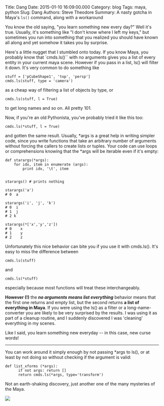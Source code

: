 Title: Dang
Date: 2015-01-10 16:09:00.000
Category: blog
Tags: maya, python
Slug: Dang
Authors: Steve Theodore
Summary: A nasty gotcha in Maya's `ls()` command, along with a workaround

You know the old saying, "you learn something new every day?" Well it's true.
Usually, it's something like "I don't know where I left my keys," but
sometimes you run into something that you realized you should have known all
along and yet somehow it takes you by surprise.  

Here's a little nugget that I stumbled onto today.  If you know Maya, you
probably know that `cmds.ls()`` with no arguments gives you a list of every
entity in your current maya scene.  However if you pass in a list, ls() will
filter it down.  It's very common to do something like

    
    stuff = ['pCubeShape1', 'top', 'persp']  
    cmds.ls(stuff, type = 'camera')  
    
  
as a cheap way of filtering a list of objects by type, or    
    
    cmds.ls(stuff, l = True)  
    

  
to get long names and so on.  All pretty 101.

  
Now, if you're an old Pythonista, you've probably tried it like this too:

  
    cmds.ls(*stuff, l = True)  
    

and gotten the same result.  Usually, \*args is a great help in writing simpler
code, since you write functions that take an arbitrary number of arguments
without forcing the callers to create lists or tuples. Your code can use loops
or comprehensions knowing that the *args will be iterable even if it's empty:  

    
    def starargs(*args):  
        for idx, item in enumerate (args):  
            print idx, '\t', item  
      
      
    starargs() # prints nothing  
      
    starargs('a')  
    # 0  a  
      
    starargs('i', 'j', 'k')  
    # 0  i  
    # 1  j  
    # 2 k  
      
    starargs(*['x','y','z'])  
    # 0    x  
    # 1    y  
    # 2    z  
    

  
Unfortunately this nice behavior can bite you if you use it with cmds.ls().
It's easy to miss the difference between
    
    
    cmds.ls(stuff)  
    

and
    
    cmds.ls(*stuff)  
    

especially because most functions will treat these interchangeably.  
  
**However (!)** the _**no arguments means list everything**_ behavior means that the first one returns and empty list, but the second returns **a list of
everything in Maya**.  If you were using the ls() as a filter or a long-name-
converter you are likely to be very surprised by the results. I was using it
as part of a cleanup routine, and I suddenly discovered I was 'cleaning'
everything in my scenes.  
  
Like I said, you learn something new everyday -- in this case, new curse
words!

---

You can work around it simply enough by not passing \*args to ls(), or at least
by not doing so without checking if the argument is valid:  
   
    
    def list_xforms (*args):  
          if not args: return []  
          return cmds.ls(*args, type='transform')  
    


Not an earth-shaking discovery, just another one of the many mysteries of the
Maya.  

[![](http://www-tc.pbs.org/wgbh/nova/assets/img/posters/cracking-maya-code-vi.jpg)](http://www-tc.pbs.org/wgbh/nova/assets/img/posters/cracking-maya-code-vi.jpg)

  

  

  


